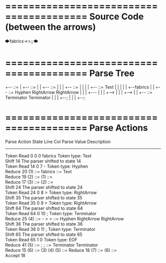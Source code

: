 ========================================
Source Code (between the arrows)
========================================

🡆fabrics->>;;🡄

========================================
Parse Tree
========================================

+--<scripture> ::= <expression>
|  +--<expression> ::= <item> <producer> <terminator>
|  |  +--<item> ::= <text>
|  |  |  +--<text> ::= <text-chunk>
|  |  |  |  +--<text-chunk> ::= Text
|  |  |  |  |  +--fabrics
|  |  +--<producer> ::= Hyphen RightArrow RightArrow
|  |  |  +---
|  |  |  +-->
|  |  |  +-->
|  |  +--<terminator> ::= Terminator Terminator
|  |  |  +--;
|  |  |  +--;


========================================
Parse Actions
========================================

Parse Action      State    Line     Col   Parse Value            Description                                    
---------------   -----   -----   -----   --------------------   -----------------------------------------------
Token Read            0       0       0   fabrics                Token type: Text                               
Shift                14                                          The parser shifted to state 14                 
Token Read           14       0       7   -                      Token type: Hyphen                             
Reduce               20                   (1) ::= fabrics        <text-chunk> ::= Text                          
Reduce               19                   (2) ::= (1)            <text> ::= <text-chunk>                        
Reduce               17                   (3) ::= (2)            <item> ::= <text>                              
Shift                24                                          The parser shifted to state 24                 
Token Read           24       0       8   >                      Token type: RightArrow                         
Shift                35                                          The parser shifted to state 35                 
Token Read           35       0       9   >                      Token type: RightArrow                         
Shift                64                                          The parser shifted to state 64                 
Token Read           64       0      10   ;                      Token type: Terminator                         
Reduce               25                   (4) ::= - > >          <producer> ::= Hyphen RightArrow RightArrow    
Shift                36                                          The parser shifted to state 36                 
Token Read           36       0      11   ;                      Token type: Terminator                         
Shift                65                                          The parser shifted to state 65                 
Token Read           65       1       0                          Token type: EOF                                
Reduce               41                   (5) ::= ; ;            <terminator> ::= Terminator Terminator         
Reduce               15                   (6) ::= (3) (4) (5)    <expression> ::= <item> <producer> <terminator>
Reduce               18                   (7) ::= (6)            <scripture> ::= <expression>                   
Accept               18                                                                                         


